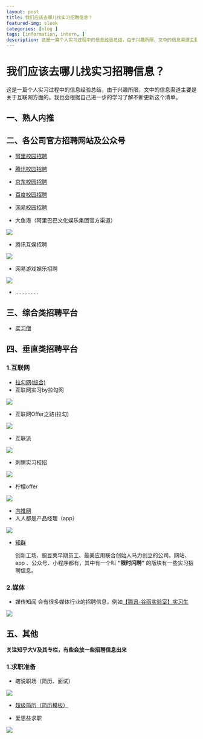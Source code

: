 ```yaml
---
layout: post
title: 我们应该去哪儿找实习招聘信息？
featured-img: sleek
categories: [blog ]
tags: [information, intern, ]
description: 这是一篇个人实习过程中的信息经验总结，由于兴趣所限，文中的信息渠道主要是关于互联网方面的。我也会根据自己进一步的学习了解不断更新这个清单。
---
```


<h1>我们应该去哪儿找实习招聘信息？</h1>

这是一篇个人实习过程中的信息经验总结，由于兴趣所限，文中的信息渠道主要是关于互联网方面的。我也会根据自己进一步的学习了解不断更新这个清单。

<h2>一、熟人内推</h2>

<h2>二、各公司官方招聘网站及公众号</h2>

- [阿里校园招聘](https://campus.alibaba.com)
- [腾讯校园招聘](https://join.qq.com)
- [京东校园招聘](http://campus.jd.com/home)
- [百度校园招聘](https://talent.baidu.com/external/baidu/campus.html)
- [网易校园招聘](http://campus.163.com/#/home)

- 大鱼港（阿里巴巴文化娱乐集团官方渠道）
<div align="left"><img src="https://mp.weixin.qq.com/mp/qrcode?scene=10000004&size=102&__biz=MzI2ODY4Mzc3NQ==&mid=2247484841&idx=1&sn=15cab839062a98dc93723855b0498517&send_time=" />

</div>

- 腾讯互娱招聘

<div align="left"> <img src="https://mp.weixin.qq.com/mp/qrcode?scene=10000004&size=102&__biz=MjM5MTI0OTkwMA==&mid=2650227527&idx=1&sn=db0f34af800b6a54eb78ef4d539016f5&send_time=" /></div>

- 网易游戏娱乐招聘

<div align="left"><img src="https://mp.weixin.qq.com/mp/qrcode?scene=10000004&size=102&__biz=MzAwMzk4MDIxMw==&mid=100001072&idx=1&sn=5e25007ae54611eae36799c2167fe09a&send_time=" /></div>

- ...............

<h2>三、综合类招聘平台</h2>

- [实习僧](https://www.shixiseng.com)

<h2>四、垂直类招聘平台</h2>

<h3>1.互联网</h3>

- [拉勾网(综合)](https://www.lagou.com/)
- 互联网实习by拉勾网

<div align="left"><img src="https://mp.weixin.qq.com/mp/qrcode?scene=10000004&size=102&__biz=MzA3ODg0NDEzMA==&mid=2654126395&idx=1&sn=3fac29ba41bcb1a527ef0bd5af576fd5&send_time=" /><div>

+ 互联网Offer之路(拉勾)

<div align="left"><img src="https://mp.weixin.qq.com/mp/qrcode?scene=10000004&size=102&__biz=MzI4NTYyMDU0OQ==&mid=2247487352&idx=1&sn=1b03194e871b81fafab29a9636251195&send_time="></div>

+ 互联派

<div align="left"><img src="https://mp.weixin.qq.com/mp/qrcode?scene=10000004&size=102&__biz=MzI1ODc4MzMwMQ==&mid=2247490396&idx=4&sn=aec81a068cfb1dfb78b3b0ad4f950281&send_time=" /></div>

+ 刺猬实习校招

<div align="left"><img src="https://mp.weixin.qq.com/mp/qrcode?scene=10000004&size=102&__biz=MjM5Mjc4NzkyNw==&mid=2674570839&idx=1&sn=f053aa0415af033589f478d1aa481eb6&send_time="></div>

+ 柠檬offer

<div align="left"><img src="https://mp.weixin.qq.com/mp/qrcode?scene=10000004&size=102&__biz=MzIyNTM5NTE4Mw==&mid=2247485641&idx=1&sn=49dfd94824e555beec6122acddcc3573&send_time="></div>

+ [内推网](http://www.neitui.me)
+ 人人都是产品经理（app）

<div align="left"><img src="http://image.woshipm.com/build/img/footer-appdownload.png"></div>

+ [知群](http://study.zuimeia.com/) 

  创新工场、豌豆荚早期员工、最美应用联合创始人马力创立的公司。网站、app 、公众号、小程序都有，其中有一个叫 **“限时闪聘”** 的版块有一些实习招聘信息。

<h3>2.媒体</h3>

+ 媒传知闻
  会有很多媒体行业的招聘信息，例如[【腾讯-谷雨实验室】实习生](https://mp.weixin.qq.com/s/AT3LqsrKThqbNp42zGMe8A)

<div align="left"><img src="https://mp.weixin.qq.com/mp/qrcode?scene=10000004&size=102&__biz=MzU3ODI1NTkxMw==&mid=100000004&idx=1&sn=77169ca0963396cf1164a55f527c39f5&send_time=" /></div>



<h2>五、其他</h2>

 __关注知乎大V及其专栏，有些会放一些招聘信息出来__

<h3>1.求职准备</h3>

+ 瞎说职场（简历、面试）

<div align="left"><img src="https://mp.weixin.qq.com/mp/qrcode?scene=10000004&size=102&__biz=MjM5MDQ1NjM2Mw==&mid=2448232967&idx=1&sn=ed4aa1f6c0180d303e85835da71d89ca&send_time="></div>

+ [超级简历（简历模板）](https://www.wondercv.com/)

+ 爱思益求职
<div align="left"><img src="https://mp.weixin.qq.com/mp/qrcode?scene=10000004&size=102&__biz=MjM5ODI5NzAyNA==&mid=2651223155&idx=1&sn=a72e225d394fce1b4885b61f4ac0f8ee&send_time=" /></div>

